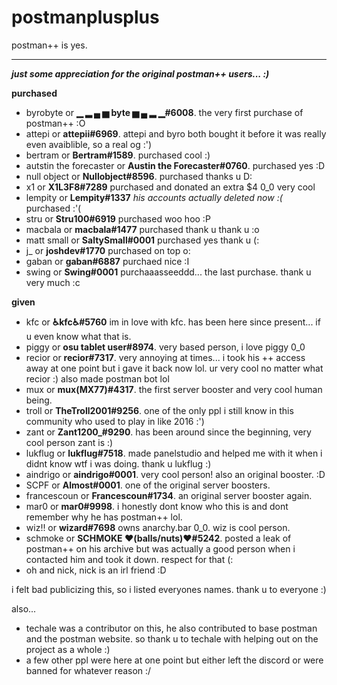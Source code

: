 # postmanplusplus
postman++ is yes.
<hr>

***just some appreciation for the original postman++ users... :)*** 

**purchased** <br>
- byrobyte or **▁ ▂ ▄ ▅ byte ▅ ▄ ▂ ▁#6008**. the very first purchase of postman++ :O
- attepi or **attepii#6969**. attepi and byro both bought it before it was really even avaiblible, so a real og :')
- bertram or **Bertram#1589**. purchased cool :)
- autstin the forecaster or **Austin the Forecaster#0760**. purchased yes :D
- null object or **Nullobject#8596**. purchased thanks u D:
- x1 or **X1L3F8#7289** purchased and donated an extra $4 0_0 very cool
- lempity or **Lempity#1337** *his accounts actually deleted now :(* purchased :'(
- stru or **Stru100#6919** purchased woo hoo :P
- macbala or **macbala#1477** purchased thank u thank u :o
- matt small or **SaltySmall#0001** purchased yes thank u (:
- j_ or **joshdev#1770** purchased on top o:
- gaban or **gaban#6887** purchaed nice :I
- swing or **Swing#0001** purchaaasseeddd... the last purchase. thank u very much :c

**given** <br>
- kfc or **♿kfc♿#5760** im in love with kfc. has been here since present... if u even know what that is.
- piggy or **osu tablet user#8974**. very based person, i love piggy 0_0
- recior or **recior#7317**. very annoying at times... i took his ++ access away at one point but i gave it back now lol. ur very cool no matter what recior :) also made postman bot lol
- mux or **mux(MX77)#4317**. the first server booster and very cool human being.
- troll or **TheTroll2001#9256**. one of the only ppl i still know in this community who used to play in like 2016 :')
- zant or **Zant1200_#9290**. has been around since the beginning, very cool person zant is :)
- lukflug or **lukflug#7518**. made panelstudio and helped me with it when i didnt know wtf i was doing. thank u lukflug :)
- aindrigo or **aindrigo#0001**. very cool person! also an original booster. :D
- SCPF or **Almost#0001**. one of the original server boosters.
- francescoun or **Francescoun#1734**. an original server booster again.
- mar0 or **mar0#9998**. i honestly dont know who this is and dont remember why he has postman++ lol.
- wiz!! or **wizard#7698** owns anarchy.bar 0_0. wiz is cool person.
- schmoke or **SCHMOKE ❤(balls/nuts)❤#5242**. posted a leak of postman++ on his archive but was actually a good person when i contacted him and took it down. respect for that (:
- oh and nick, nick is an irl friend :D

i felt bad publicizing this, so i listed everyones names. thank u to everyone :)

also... <br>
- techale was a contributor on this, he also contributed to base postman and the postman website. so thank u to techale with helping out on the project as a whole :)
- a few other ppl were here at one point but either left the discord or were banned for whatever reason :/
